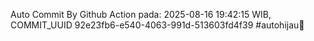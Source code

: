 Auto Commit By Github Action pada: 2025-08-16 19:42:15 WIB, COMMIT_UUID 92e23fb6-e540-4063-991d-513603fd4f39 #autohijau🗿
